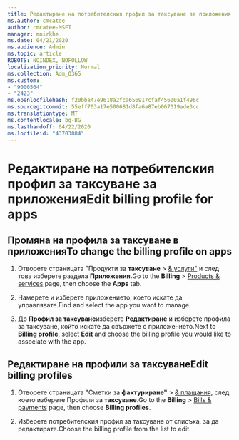 ```yaml
---
title: Редактиране на потребителския профил за таксуване за приложения
ms.author: cmcatee
author: cmcatee-MSFT
manager: mnirkhe
ms.date: 04/21/2020
ms.audience: Admin
ms.topic: article
ROBOTS: NOINDEX, NOFOLLOW
localization_priority: Normal
ms.collection: Adm_O365
ms.custom:
- "9000564"
- "2423"
ms.openlocfilehash: f20bba47e9618a2fca656917cfaf45600a1f496c
ms.sourcegitcommit: 55eff703a17e500681d8fa6a87eb067019ade3cc
ms.translationtype: MT
ms.contentlocale: bg-BG
ms.lasthandoff: 04/22/2020
ms.locfileid: "43703884"
---
```

# <a name="edit-billing-profile-for-apps"></a><span data-ttu-id="48383-102">Редактиране на потребителския профил за таксуване за приложения</span><span class="sxs-lookup"><span data-stu-id="48383-102">Edit billing profile for apps</span></span>

## <a name="to-change-the-billing-profile-on-apps"></a><span data-ttu-id="48383-103">Промяна на профила за таксуване в приложения</span><span class="sxs-lookup"><span data-stu-id="48383-103">To change the billing profile on apps</span></span>

1. <span data-ttu-id="48383-104">Отворете страницата "Продукти за **таксуване** > [& услуги"](https://go.microsoft.com/fwlink/p/?linkid=842054) и след това изберете раздела **Приложения.**</span><span class="sxs-lookup"><span data-stu-id="48383-104">Go to the **Billing** > [Products & services](https://go.microsoft.com/fwlink/p/?linkid=842054) page, then choose the **Apps** tab.</span></span>

2. <span data-ttu-id="48383-105">Намерете и изберете приложението, което искате да управлявате.</span><span class="sxs-lookup"><span data-stu-id="48383-105">Find and select the app you want to manage.</span></span>  

3. <span data-ttu-id="48383-106">До **Профил за таксуване**изберете **Редактиране** и изберете профила за таксуване, който искате да свържете с приложението.</span><span class="sxs-lookup"><span data-stu-id="48383-106">Next to **Billing profile**, select **Edit** and choose the billing profile you would like to associate with the app.</span></span>

## <a name="edit-billing-profiles"></a><span data-ttu-id="48383-107">Редактиране на профили за таксуване</span><span class="sxs-lookup"><span data-stu-id="48383-107">Edit billing profiles</span></span>

1. <span data-ttu-id="48383-108">Отворете страницата "Сметки за **фактуриране"** > [& плащания,](https://go.microsoft.com/fwlink/p/?linkid=848039) след което изберете Профили за **таксуване**.</span><span class="sxs-lookup"><span data-stu-id="48383-108">Go to the **Billing** > [Bills & payments](https://go.microsoft.com/fwlink/p/?linkid=848039) page, then choose **Billing profiles**.</span></span>

2. <span data-ttu-id="48383-109">Изберете потребителския профил за таксуване от списъка, за да редактирате.</span><span class="sxs-lookup"><span data-stu-id="48383-109">Choose the billing profile from the list to edit.</span></span>